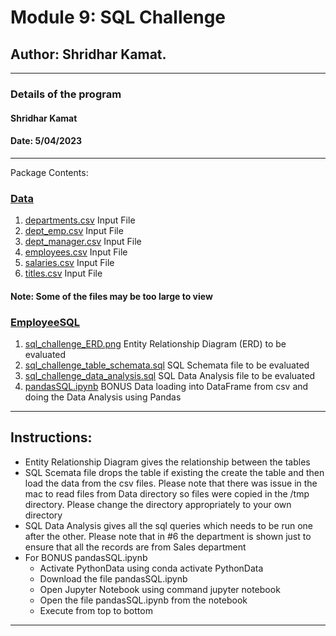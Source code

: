 # Module 9: SQL Challenge

## Author: Shridhar Kamat.
<hr>

### Details of the program 
#### Shridhar Kamat
#### Date: 5/04/2023
<hr>
Package Contents:

### [Data](https://github.com/shriparna/sql-challenge/tree/main/data)
1. [departments.csv](https://github.com/shriparna/sql-challenge/blob/main/data/departments.csv) Input File
2. [dept_emp.csv](https://github.com/shriparna/sql-challenge/blob/main/data/dept_emp.csv) Input File
3. [dept_manager.csv](https://github.com/shriparna/sql-challenge/blob/main/data/dept_manager.csv) Input File
4. [employees.csv](https://github.com/shriparna/sql-challenge/blob/main/data/employees.csv) Input File
5. [salaries.csv](https://github.com/shriparna/sql-challenge/blob/main/data/salaries.csv) Input File
6. [titles.csv](https://github.com/shriparna/sql-challenge/blob/main/data/titles.csv) Input File

#### Note: Some of the files may be too large to view

### [EmployeeSQL](https://github.com/shriparna/sql-challenge/tree/main/EmployeeSQL)

1. [sql_challenge_ERD.png](https://github.com/shriparna/sql-challenge/blob/main/EmployeeSQL/sql_challenge_ERD.png) Entity Relationship Diagram (ERD) to be evaluated
2. [sql_challenge_table_schemata.sql](https://github.com/shriparna/sql-challenge/blob/main/EmployeeSQL/sql_challenge_table_schemata.sql) SQL Schemata file to be evaluated
3. [sql_challenge_data_analysis.sql](https://github.com/shriparna/sql-challenge/blob/main/EmployeeSQL/sql_challenge_data_analysis.sql) SQL Data Analysis file to be evaluated
4. [pandasSQL.ipynb](https://github.com/shriparna/sql-challenge/blob/main/EmployeeSQL/pandasSQL.ipynb) BONUS Data loading into DataFrame from csv and doing the Data Analysis using Pandas
<hr>

## Instructions:

- Entity Relationship Diagram gives the relationship between the tables
- SQL Scemata file drops the table if existing the create the table and then load the data from the csv files. Please note that there was issue in the mac to read files from Data directory so files were copied in the /tmp directory. Please change the directory appropriately to your own directory 
- SQL Data Analysis gives all the sql queries which needs to be run one after the other. Please note that in #6 the department is shown just to ensure that all the records are from Sales department 
- For BONUS pandasSQL.ipynb
    - Activate PythonData using conda activate PythonData
    - Download the file pandasSQL.ipynb
    - Open Jupyter Notebook using command jupyter notebook
    - Open the file pandasSQL.ipynb from the notebook
    - Execute from top to bottom   
<hr>

